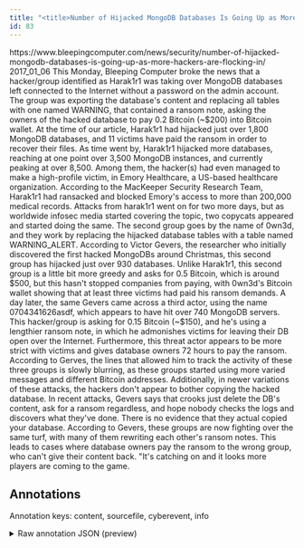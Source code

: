 ```yaml
---
title: "<title>Number of Hijacked MongoDB Databases Is Going Up as More Hackers Are Flocking In</title>"
id: 83
---
```


<title>Number of Hijacked MongoDB Databases Is Going Up as More Hackers Are Flocking In</title>
<source> https://www.bleepingcomputer.com/news/security/number-of-hijacked-mongodb-databases-is-going-up-as-more-hackers-are-flocking-in/ </source>
<date> 2017_01_06 </date>
<text>
This Monday, Bleeping Computer broke the news that a hacker/group identified as Harak1r1 was taking over MongoDB databases left connected to the Internet without a password on the admin account.
The group was exporting the database's content and replacing all tables with one named WARNING, that contained a ransom note, asking the owners of the hacked database to pay 0.2 Bitcoin (~$200) into Bitcoin wallet.
At the time of our article, Harak1r1 had hijacked just over 1,800 MongoDB databases, and 11 victims have paid the ransom in order to recover their files.
As time went by, Harak1r1 hijacked more databases, reaching at one point over 3,500 MongoDB instances, and currently peaking at over 8,500.
Among them, the hacker(s) had even managed to make a high-profile victim, in Emory Healthcare, a US-based healthcare organization.
According to the MacKeeper Security Research Team, Harak1r1 had ransacked and blocked Emory's access to more than 200,000 medical records.
Attacks from harak1r1 went on for two more days, but as worldwide infosec media started covering the topic, two copycats appeared and started doing the same.
The second group goes by the name of 0wn3d, and they work by replacing the hijacked database tables with a table named WARNING_ALERT.
According to Victor Gevers, the researcher who initially discovered the first hacked MongoDBs around Christmas, this second group has hijacked just over 930 databases.
Unlike Harak1r1, this second group is a little bit more greedy and asks for 0.5 Bitcoin, which is around $500, but this hasn't stopped companies from paying, with 0wn3d's Bitcoin wallet showing that at least three victims had paid his ransom demands.
A day later, the same Gevers came across a third actor, using the name 0704341626asdf, which appears to have hit over 740 MongoDB servers.
This hacker/group is asking for 0.15 Bitcoin (~$150), and he's using a lengthier ransom note, in which he admonishes victims for leaving their DB open over the Internet.
Furthermore, this threat actor appears to be more strict with victims and gives database owners 72 hours to pay the ransom.
According to Gerves, the lines that allowed him to track the activity of these three groups is slowly blurring, as these groups started using more varied messages and different Bitcoin addresses.
Additionally, in newer variations of these attacks, the hackers don't appear to bother copying the hacked database.
In recent attacks, Gevers says that crooks just delete the DB's content, ask for a ransom regardless, and hope nobody checks the logs and discovers what they've done.
There is no evidence that they actual copied your database.
According to Gevers, these groups are now fighting over the same turf, with many of them rewriting each other's ransom notes.
This leads to cases where database owners pay the ransom to the wrong group, who can't give their content back.
"It's catching on and it looks more players are coming to the game.
</text>



## Annotations

Annotation keys: content, sourcefile, cyberevent, info

<details>
<summary>Raw annotation JSON (preview)</summary>

```json
{
  "content": "This Monday, Bleeping Computer broke the news that a hacker/group identified as Harak1r1 was taking over MongoDB databases left connected to the Internet without a password on the admin account. The group was exporting the database's content and replacing all tables with one named WARNING, that contained a ransom note, asking the owners of the hacked database to pay 0.2 Bitcoin (~$200) into Bitcoin wallet. At the time of our article, Harak1r1 had hijacked just over 1,800 MongoDB databases, and 11 victims have paid the ransom in order to recover their files. As time went by, Harak1r1 hijacked more databases, reaching at one point over 3,500 MongoDB instances, and currently peaking at over 8,500. Among them, the hacker(s) had even managed to make a high-profile victim, in Emory Healthcare, a US-based healthcare organization. According to the MacKeeper Security Research Team, Harak1r1 had ransacked and blocked Emory's access to more than 200,000 medical records. Attacks from harak1r1 went on for two more days, but as worldwide infosec media started covering the topic, two copycats appeared and started doing the same. The second group goes by the name of 0wn3d, and they work by replacing the hijacked database tables with a table named WARNING_ALERT. According to Victor Gevers, the researcher who initially discovered the first hacked MongoDBs around Christmas, this second group has hijacked just over 930 databases. Unlike Harak1r1, this second group is a little bit more greedy and asks for 0.5 Bitcoin, which is around $500, but this hasn't stopped companies from paying, with 0wn3d's Bitcoin wallet showing that at least three victims had paid his ransom demands. A day later, the same Gevers came across a third actor, using the name 0704341626asdf, which appears to have hit over 740 MongoDB servers. This hacker/group is asking for 0.15 Bitcoin (~$150), and he's using a lengthier ransom note, in which he admonishes victims for leaving their DB open over the Internet. Furthermore, this threat actor appears to be more strict with victims and gives database owners 72 hours to pay the ransom. According to Gerves, the lines that allowed him to track the activity of these three groups is slowly blurring, as these groups started using more varied messages and different Bitcoin addresses. Additionally, in newer variations of these attacks, the hackers don't appear to bother copying the hacked database. In recent attacks, Gevers says that crooks just delete the DB's content, ask for a ransom regardless, and hope nobody checks the logs and discovers what they've done. There is no evidence that they actual copied your database. According to Gevers, these groups are now fighting over the same turf, with many of them rewriting each other's ransom notes. This leads to cases where database owners pay the ransom to the wrong group, who can't give their content back. \"It's catching on and it looks more players are coming to the game.",
  "sourcefile": "83.txt",
  "cyberevent": {
    "hopper": [
      {
        "index": 0,
        "relation": "Same",
        "events": [
          {
            "index": "E4",
            "type": "Attack",
            "realis": "Actual",
            "nugget": {
              "startOffset": 321,
              "index": "T8",
              "endOffset": 327,
              "text": "asking"
            },
            "argument": [
              {
                "index": "T10",
                "text": "owners",
                "endOffset": 338,
                "role": {
                  "type": "Victim"
                },
                "startOffset": 332,
                "type": "Person"
              },
              {
                "index": "T9",
                "text": "the hacked database",
                "endOffset": 361,
                "role": {
                  "type": "Victim"
                },
                "startOffset": 342,
                "type": "System"
              },
              
```
</details>

